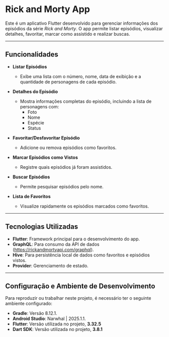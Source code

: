 # Rick and Morty App

Este é um aplicativo Flutter desenvolvido para gerenciar informações dos episódios da série *Rick and Morty*. O app permite listar episódios, visualizar detalhes, favoritar, marcar como assistido e realizar buscas.

---

## Funcionalidades 

- **Listar Episódios**
    - Exibe uma lista com o número, nome, data de exibição e a quantidade de personagens de cada episódio.

- **Detalhes do Episódio**
    - Mostra informações completas do episódio, incluindo a lista de personagens com:
        - Foto
        - Nome
        - Espécie
        - Status

- **Favoritar/Desfavoritar Episódio**
    - Adicione ou remova episódios como favoritos.

- **Marcar Episódios como Vistos**
    - Registre quais episódios já foram assistidos.

- **Buscar Episódios**
    - Permite pesquisar episódios pelo nome.

- **Lista de Favoritos**
    - Visualize rapidamente os episódios marcados como favoritos.

---

## Tecnologias Utilizadas

- **Flutter**: Framework principal para o desenvolvimento do app.
- **GraphQL**: Para consumo da API de dados (https://rickandmortyapi.com/graphql).
- **Hive**: Para persistência local de dados como favoritos e episódios vistos.
- **Provider**: Gerenciamento de estado.

---

## Configuração e Ambiente de Desenvolvimento

Para reproduzir ou trabalhar neste projeto, é necessário ter o seguinte ambiente configurado:

- **Gradle**: Versão 8.12.1.
- **Android Studio**: Narwhal | 2025.1.1.
- **Flutter**: Versão utilizada no projeto, **3.32.5**
- **Dart SDK**: Versão utilizada no projeto, **3.8.1**